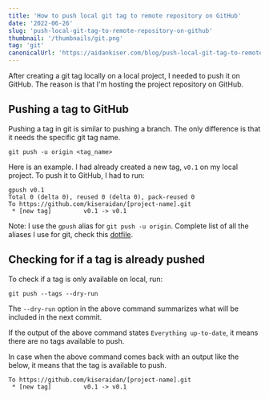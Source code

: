 ```yaml
---
title: 'How to push local git tag to remote repository on GitHub'
date: '2022-06-26'
slug: 'push-local-git-tag-to-remote-repository-on-github'
thumbnail: '/thumbnails/git.png'
tag: 'git'
canonicalUrl: 'https://aidankiser.com/blog/push-local-git-tag-to-remote-repository-on-github/'
---
```


After creating a git tag locally on a local project, I needed to push it on GitHub. The reason is that I'm hosting the project repository on GitHub.

## Pushing a tag to GitHub

Pushing a tag in git is similar to pushing a branch. The only difference is that it needs the specific git tag name.

```shell
git push -u origin <tag_name>
```

Here is an example. I had already created a new tag, `v0.1` on my local project. To push it to GitHub, I had to run:

```shell
gpush v0.1
Total 0 (delta 0), reused 0 (delta 0), pack-reused 0
To https://github.com/kiseraidan/[project-name].git
 * [new tag]         v0.1 -> v0.1
```

Note: I use the `gpush` alias for `git push -u origin`. Complete list of all the aliases I use for git, check this [dotfile](https://github.com/kiseraidan/dotfiles/blob/master/.zshrc).

## Checking for if a tag is already pushed

To check if a tag is only available on local, run:

```shell
git push --tags --dry-run
```

The `--dry-run` option in the above command summarizes what will be included in the next commit.

If the output of the above command states `Everything up-to-date`, it means there are no tags available to push.

In case when the above command comes back with an output like the below, it means that the tag is available to push.

```shell
To https://github.com/kiseraidan/[project-name].git
 * [new tag]         v0.1 -> v0.1
```

